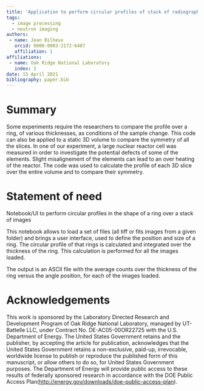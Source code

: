 ```yaml
---
title: 'Application to perform circular profiles of stack of radiographs'
tags:
  - image processing
  - neutron imaging
authors:
 - name: Jean Bilheux
   orcid: 0000-0003-2172-6487
   affiliation: 1
affiliations:
 - name: Oak Ridge National Laboratory
   index: 1
date: 15 April 2021
bibliography: paper.bib
---
```


# Summary

Some experiments require the researchers to compare the profile over a ring, of various thicknesses, as conditions of the sample change. This code can also
be applied to a static 3D volume to compare the symmetry of all the slices. In one of our experiment, a large nuclear reactor cell was measured in order to 
investigate the potential defects of some of the elements. Slight misalignement of the elements can lead to an over heating of the reactor. The code was used
to calculate the profile of each 3D slice over the entire volume and to compare their symmetry. 

# Statement of need

Notebook/UI to perform circular profiles in the shape of a ring over a stack of images

This notebook allows to load a set of files (all tiff or fits images from a given folder) and brings a user interface, used to define 
the position and size of a ring. The circular profile of that rings is calculated and integrated over the thickness of the ring. This
calculation is performed for all the images loaded.

The output is an ASCII file with the average counts over the thickness of the ring versus the
angle position, for each of the images loaded.

# Acknowledgements
This work is sponsored by the Laboratory Directed Research and
Development Program of Oak Ridge National Laboratory, managed by
UT-Battelle LLC, under Contract No. DE-AC05-00OR22725 with the U.S. 
Department of Energy. The United States Government retains and the 
publisher, by accepting the article for publication, acknowledges 
that the United States Government retains a non-exclusive, paid-up, 
irrevocable, worldwide license to publish or reproduce the published 
form of this manuscript, or allow others to do so, for United States 
Government purposes. The Department of Energy will provide public 
access to these results of federally sponsored research in accordance 
with the DOE Public Access Plan(http://energy.gov/downloads/doe-public-access-plan).
